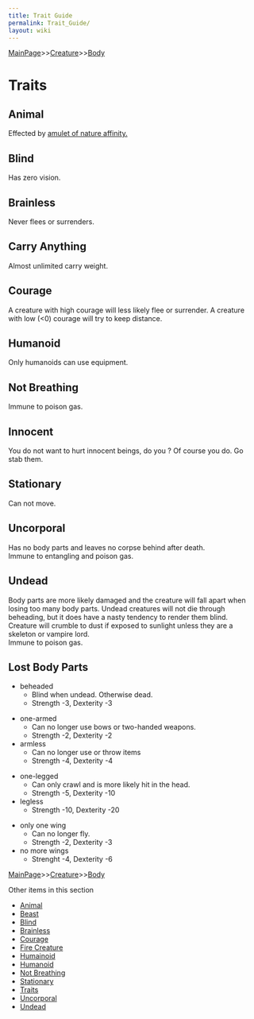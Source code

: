 ```yaml
---
title: Trait Guide
permalink: Trait_Guide/
layout: wiki
---
```


[MainPage](/keeperrl_wiki/ "wikilink")>>[Creature](/keeperrl_wiki/Creature_Guide "wikilink")>>[Body](/keeperrl_wiki/Body "wikilink")

Traits
======

Animal
------

Effected by [amulet of nature
affinity.](/keeperrl_wiki/Amulet_Of_Nature_Affinity "wikilink")

Blind
-----

Has zero vision.

Brainless
---------

Never flees or surrenders.

Carry Anything
--------------

Almost unlimited carry weight.

Courage
-------

A creature with high courage will less likely flee or surrender. A
creature with low (&lt;0) courage will try to keep distance.

Humanoid
--------

Only humanoids can use equipment.

Not Breathing
-------------

Immune to poison gas.

Innocent
--------

You do not want to hurt innocent beings, do you ? Of course you do. Go
stab them.

Stationary
----------

Can not move.

Uncorporal
----------

Has no body parts and leaves no corpse behind after death.  
Immune to entangling and poison gas.

Undead
------

Body parts are more likely damaged and the creature will fall apart when
losing too many body parts. Undead creatures will not die through
beheading, but it does have a nasty tendency to render them blind.  
Creature will crumble to dust if exposed to sunlight unless they are a
skeleton or vampire lord.  
Immune to poison gas.

Lost Body Parts
---------------

-   beheaded
    -   Blind when undead. Otherwise dead.
    -   Strength -3, Dexterity -3

<!-- -->

-   one-armed
    -   Can no longer use bows or two-handed weapons.
    -   Strength -2, Dexterity -2
-   armless
    -   Can no longer use or throw items
    -   Strength -4, Dexterity -4

<!-- -->

-   one-legged
    -   Can only crawl and is more likely hit in the head.
    -   Strength -5, Dexterity -10
-   legless
    -   Strength -10, Dexterity -20

<!-- -->

-   only one wing
    -   Can no longer fly.
    -   Strength -2, Dexterity -3
-   no more wings
    -   Strenght -4, Dexterity -6

[MainPage](/keeperrl_wiki/ "wikilink")>>[Creature](/keeperrl_wiki/Creature_Guide "wikilink")>>[Body](/keeperrl_wiki/Body "wikilink")

Other items in this section
-    [Animal](/keeperrl_wiki/Animal "wikilink")
-    [Beast](/keeperrl_wiki/Beast "wikilink")
-    [Blind](/keeperrl_wiki/Blind "wikilink")
-    [Brainless](/keeperrl_wiki/Brainless "wikilink")
-    [Courage](/keeperrl_wiki/Courage "wikilink")
-    [Fire Creature](/keeperrl_wiki/Fire_Creature "wikilink")
-    [Humainoid](/keeperrl_wiki/Humainoid "wikilink")
-    [Humanoid](/keeperrl_wiki/Humanoid "wikilink")
-    [Not Breathing](/keeperrl_wiki/Not_Breathing "wikilink")
-    [Stationary](/keeperrl_wiki/Stationary "wikilink")
-    [Traits](/keeperrl_wiki/Traits "wikilink")
-    [Uncorporal](/keeperrl_wiki/Uncorporal "wikilink")
-    [Undead](/keeperrl_wiki/Undead "wikilink")
